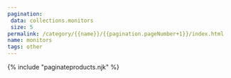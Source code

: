 ```yaml
---
pagination:
 data: collections.monitors
 size: 5
permalink: /category/{{name}}/{{pagination.pageNumber+1}}/index.html
name: monitors
tags: other
---
```

{% include "paginateproducts.njk" %}